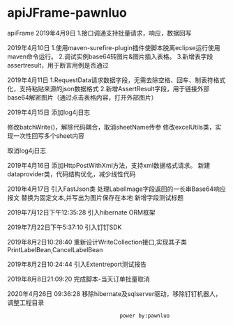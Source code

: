 # apiJFrame-pawnluo

apiFrame
2019年4月9日
1.接口调通支持批量请求，响应，数据回写

2019年4月10日
1.使用maven-surefire-plugin插件使脚本脱离eclipse运行使用maven命令运行。
2.调试实例base64转图片&图片插入表格。
3.新增表字段assertresult，用于断言用例是否通过

2019年4月11日
1.RequestData请求数据字段，无需去除空格、回车、制表符格式化，支持粘贴来源的json数据格式
2.新增AssertResult字段，用于链接外部base64解密图片（通过点击表格内容，打开外部图片）

2019年4月15日
添加log4j日志

修改batchWrite()，解除代码耦合，取消sheetName传参
修改excelUtils类，实现一次性回写多个sheet内容

取消log4j日志

2019年4月16日
添加HttpPostWithXml方法，支持xml数据格式请求。
新建dataprovider类，代码结构优化，减少线性代码

2019年4月17日
引入FastJson类
处理LabelImage字段返回的一长串Base64响应报文
替换为固定文本,并写出为图片保存在本地
新增字段测试标题

2019年7月12日下午12:35:28 引入hibernate ORM框架
 
2019年7月22日下午5:37:10 引入钉钉SDK

2019年8月2日10:28:40 重新设计WriteCollection接口,实现其子类PrintLabelBean,CancelLabelBean

2019年8月2日10:24:44  引入Extentreport测试报告

2019年8月8日21:09:20 完成脚本-当天订单批量取消

2020年4月26日 09:36:28 移除hibernate及sqlserver驱动，移除钉钉机器人，调整工程目录


                                        power by:pawnluo